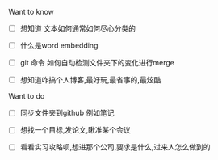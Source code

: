 Want to know 

- [ ] 想知道 文本如何通常如何尽心分类的
- [ ] 什么是word embedding
- [ ] git 命令 如何自动检测文件夹下的变化进行merge
- [ ] 想知道咋搞个人博客,最好玩,最省事的,最炫酷



Want to do 

- [ ] 同步文件夹到github 例如笔记
- [ ] 想找一个目标,发论文,瞅准某个会议
- [ ] 看看实习攻略呗,想进那个公司,要求是什么,过来人怎么做到的


